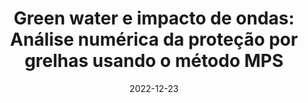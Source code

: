 ---
title: "Green water e impacto de ondas: Análise numérica da proteção por grelhas usando o método MPS"
collection: publications
permalink: /publication/2022-12-23-green-water-impacto
date: 2022-12-23
venue: 'Encontro Nacional de Modelagem Computacional, Encontro de Ciência e Tecnologia de Materiais, Conferência Sul em Modelagem Computacional e Seminário e Workshop em Engenharia Oceânica'
paperurl: 'https://www.even3.com.br/anais/enmcmcsulsemengo2022/543265-green-water-e-impacto-de-ondas--analise-numerica-da-protecao-por-grelhas-usando-o-metodo-mps'
pubtype: 'conference'
citation: 'Trindade, L. I. L.; Pereira, L. S.; Amaro Junior, R. A.; Cheng, L. Y. (2022). &quot;Green water e impacto de ondas: Análise numérica da proteção por grelhas usando o método MPS.&quot; <i>Encontro Nacional de Modelagem Computacional, Encontro de Ciência e Tecnologia de Materiais, Conferência Sul em Modelagem Computacional e Seminário e Workshop em Engenharia Oceânica</i>.'
---